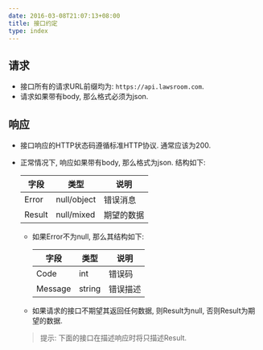 ```yaml
---
date: 2016-03-08T21:07:13+08:00
title: 接口约定
type: index
---
```


## 请求

* 接口所有的请求URL前缀均为: `https://api.lawsroom.com`.
* 请求如果带有body, 那么格式必须为json.

## 响应

* 接口响应的HTTP状态码遵循标准HTTP协议. 通常应该为200.
* 正常情况下, 响应如果带有body, 那么格式为json. 结构如下:

    | 字段 | 类型 | 说明 |
    | --- | --- | --- |
    | Error | null/object | 错误消息 |
    | Result | null/mixed  | 期望的数据 |

    * 如果Error不为null, 那么其结构如下:

        | 字段 | 类型 | 说明 |
        | --- | --- | --- |
        | Code | int | 错误码 |
        | Message | string  | 错误描述 |

    * 如果请求的接口不期望其返回任何数据, 则Result为null, 否则Result为期望的数据.

    > 提示: 下面的接口在描述响应时将只描述Result.
